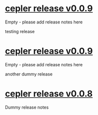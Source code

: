 # [cepler release v0.0.9](https://github.com/bodymindarts/cepler/releases/tag/v0.0.9)

Empty - please add release notes here

testing release

# [cepler release v0.0.9](https://github.com/bodymindarts/cepler/releases/tag/v0.0.9)

Empty - please add release notes here

another dummy release

# [cepler release v0.0.8](https://github.com/bodymindarts/cepler/releases/tag/v0.0.8)

Dummy
release
notes
